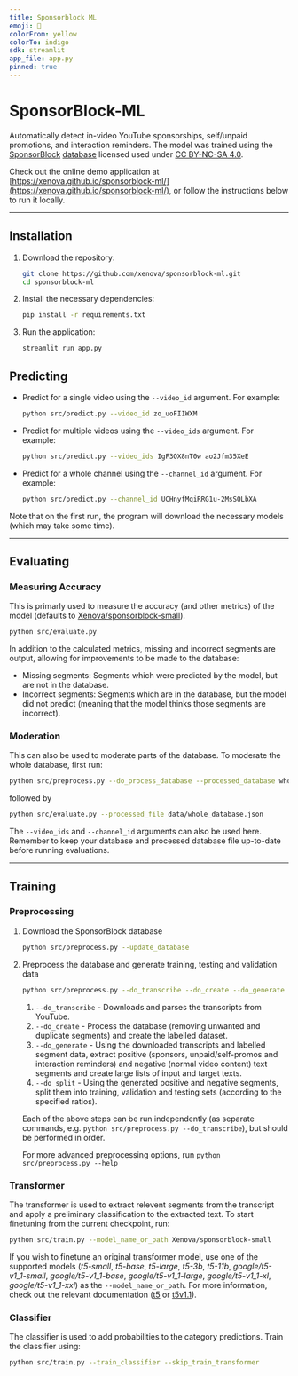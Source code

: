 ```yaml
---
title: Sponsorblock ML
emoji: 🤖
colorFrom: yellow
colorTo: indigo
sdk: streamlit
app_file: app.py
pinned: true
---
```


# SponsorBlock-ML
Automatically detect in-video YouTube sponsorships, self/unpaid promotions, and interaction reminders. The model was trained using the [SponsorBlock](https://sponsor.ajay.app/) [database](https://sponsor.ajay.app/database) licensed used under [CC BY-NC-SA 4.0](https://creativecommons.org/licenses/by-nc-sa/4.0/).

Check out the online demo application at [https://xenova.github.io/sponsorblock-ml/](https://xenova.github.io/sponsorblock-ml/), or follow the instructions below to run it locally.

---
## Installation

1. Download the repository:
	```bash
	git clone https://github.com/xenova/sponsorblock-ml.git
	cd sponsorblock-ml
	```

2. Install the necessary dependencies:
	```bash
	pip install -r requirements.txt
	```

3. Run the application:
	```bash
	streamlit run app.py
	```
## Predicting

- Predict for a single video using the `--video_id` argument. For example:
	```bash
	python src/predict.py --video_id zo_uoFI1WXM
	```

- Predict for multiple videos using the `--video_ids` argument. For example:
	```bash
	python src/predict.py --video_ids IgF3OX8nT0w ao2Jfm35XeE
	```

- Predict for a whole channel using the `--channel_id` argument. For example:

	```bash
	python src/predict.py --channel_id UCHnyfMqiRRG1u-2MsSQLbXA
	```

Note that on the first run, the program will download the necessary models (which may take some time).

		
---

## Evaluating

### Measuring Accuracy
This is primarly used to measure the accuracy (and other metrics) of the model (defaults to [Xenova/sponsorblock-small](https://huggingface.co/Xenova/sponsorblock-small)).
```bash
python src/evaluate.py
```
In addition to the calculated metrics, missing and incorrect segments are output, allowing for improvements to be made to the database:
- Missing segments: Segments which were predicted by the model, but are not in the database.
- Incorrect segments: Segments which are in the database, but the model did not predict (meaning that the model thinks those segments are incorrect).

### Moderation
This can also be used to moderate parts of the database. To moderate the whole database, first run:
```bash
python src/preprocess.py --do_process_database --processed_database whole_database.json --min_votes -1 --min_views 0 --min_date 01/01/2000 --max_date 01/01/9999 --keep_duplicate_segments
```

followed by
```bash
python src/evaluate.py --processed_file data/whole_database.json
```

The `--video_ids` and `--channel_id` arguments can also be used here. Remember to keep your database and processed database file up-to-date before running evaluations.

---

## Training
### Preprocessing

1. Download the SponsorBlock database
	```bash
	python src/preprocess.py --update_database
	```

2. Preprocess the database and generate training, testing and validation data

	```bash
	python src/preprocess.py --do_transcribe --do_create --do_generate --do_split --model_name_or_path Xenova/sponsorblock-small
	```


	1. `--do_transcribe` - Downloads and parses the transcripts from YouTube.
	2. `--do_create` - Process the database (removing unwanted and duplicate segments) and create the labelled dataset.
	3. `--do_generate` - Using the downloaded transcripts and labelled segment data, extract positive (sponsors, unpaid/self-promos and interaction reminders) and negative (normal video content) text segments and create large lists of input and target texts.
	4. `--do_split` - Using the generated positive and negative segments, split them into training, validation and testing sets (according to the specified ratios).

	Each of the above steps can be run independently (as separate commands, e.g. `python src/preprocess.py --do_transcribe`), but should be performed in order.

	For more advanced preprocessing options, run `python src/preprocess.py --help`

### Transformer 
The transformer is used to extract relevent segments from the transcript and apply a preliminary classification to the extracted text. To start finetuning from the current checkpoint, run:

```bash
python src/train.py --model_name_or_path Xenova/sponsorblock-small
```

If you wish to finetune an original transformer model, use one of the supported models (*t5-small*, *t5-base*, *t5-large*, *t5-3b*, *t5-11b*,  *google/t5-v1_1-small*, *google/t5-v1_1-base*, *google/t5-v1_1-large*, *google/t5-v1_1-xl*, *google/t5-v1_1-xxl*) as the `--model_name_or_path`. For more information, check out the relevant documentation ([t5](https://huggingface.co/docs/transformers/model_doc/t5) or [t5v1.1](https://huggingface.co/docs/transformers/model_doc/t5v1.1)).
	


### Classifier
The classifier is used to add probabilities to the category predictions. Train the classifier using:
```bash
python src/train.py --train_classifier --skip_train_transformer
```
